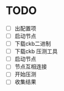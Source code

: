 # TODO
- [ ] 出配置项
- [ ] 启动节点
- [ ] 下载ckb二进制
- [ ] 下载ckb 压测工具
- [ ] 启动节点
- [ ] 节点互相连接
- [ ] 开始压测
- [ ] 收集结果